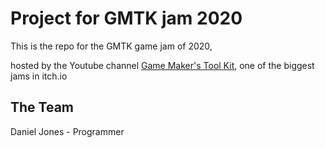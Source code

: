# Project for GMTK jam 2020

This is the repo for the GMTK game jam of 2020, 

hosted by the Youtube channel [Game Maker's Tool Kit](https://www.youtube.com/channel/UCqJ-Xo29CKyLTjn6z2XwYAw), one of the biggest jams in itch.io


## The Team

Daniel Jones - Programmer